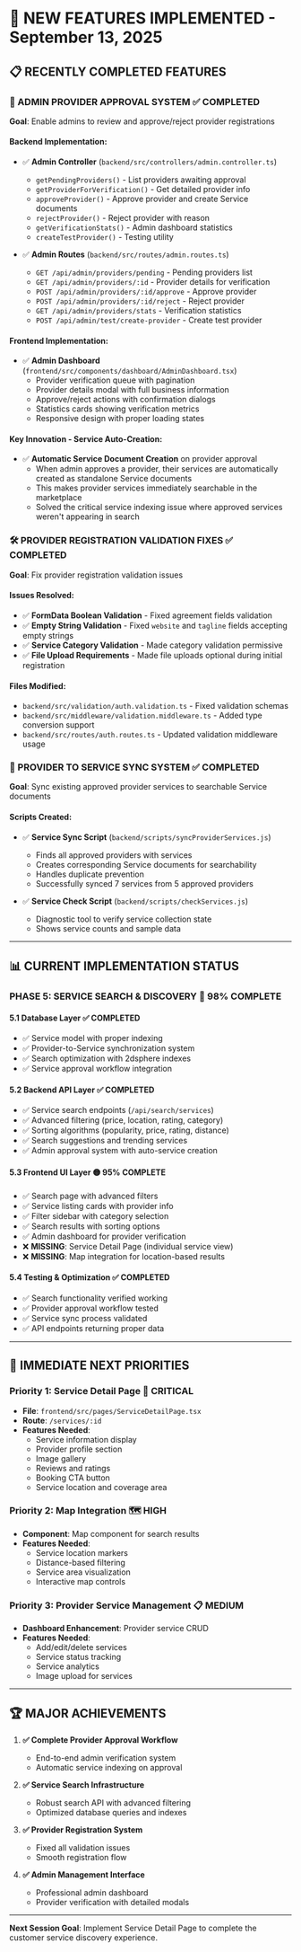 # 🚀 **NEW FEATURES IMPLEMENTED** - September 13, 2025

## 📋 **RECENTLY COMPLETED FEATURES**

### **🔧 ADMIN PROVIDER APPROVAL SYSTEM** ✅ **COMPLETED**

**Goal**: Enable admins to review and approve/reject provider registrations

#### **Backend Implementation:**
- ✅ **Admin Controller** (`backend/src/controllers/admin.controller.ts`)
  - `getPendingProviders()` - List providers awaiting approval
  - `getProviderForVerification()` - Get detailed provider info
  - `approveProvider()` - Approve provider and create Service documents
  - `rejectProvider()` - Reject provider with reason
  - `getVerificationStats()` - Admin dashboard statistics
  - `createTestProvider()` - Testing utility

- ✅ **Admin Routes** (`backend/src/routes/admin.routes.ts`)
  - `GET /api/admin/providers/pending` - Pending providers list
  - `GET /api/admin/providers/:id` - Provider details for verification
  - `POST /api/admin/providers/:id/approve` - Approve provider
  - `POST /api/admin/providers/:id/reject` - Reject provider
  - `GET /api/admin/providers/stats` - Verification statistics
  - `POST /api/admin/test/create-provider` - Create test provider

#### **Frontend Implementation:**
- ✅ **Admin Dashboard** (`frontend/src/components/dashboard/AdminDashboard.tsx`)
  - Provider verification queue with pagination
  - Provider details modal with full business information
  - Approve/reject actions with confirmation dialogs
  - Statistics cards showing verification metrics
  - Responsive design with proper loading states

#### **Key Innovation - Service Auto-Creation:**
- ✅ **Automatic Service Document Creation** on provider approval
  - When admin approves a provider, their services are automatically created as standalone Service documents
  - This makes provider services immediately searchable in the marketplace
  - Solved the critical service indexing issue where approved services weren't appearing in search

### **🛠️ PROVIDER REGISTRATION VALIDATION FIXES** ✅ **COMPLETED**

**Goal**: Fix provider registration validation issues

#### **Issues Resolved:**
- ✅ **FormData Boolean Validation** - Fixed agreement fields validation
- ✅ **Empty String Validation** - Fixed `website` and `tagline` fields accepting empty strings
- ✅ **Service Category Validation** - Made category validation permissive
- ✅ **File Upload Requirements** - Made file uploads optional during initial registration

#### **Files Modified:**
- `backend/src/validation/auth.validation.ts` - Fixed validation schemas
- `backend/src/middleware/validation.middleware.ts` - Added type conversion support
- `backend/src/routes/auth.routes.ts` - Updated validation middleware usage

### **🔄 PROVIDER TO SERVICE SYNC SYSTEM** ✅ **COMPLETED**

**Goal**: Sync existing approved provider services to searchable Service documents

#### **Scripts Created:**
- ✅ **Service Sync Script** (`backend/scripts/syncProviderServices.js`)
  - Finds all approved providers with services
  - Creates corresponding Service documents for searchability
  - Handles duplicate prevention
  - Successfully synced 7 services from 5 approved providers

- ✅ **Service Check Script** (`backend/scripts/checkServices.js`)
  - Diagnostic tool to verify service collection state
  - Shows service counts and sample data

---

## 📊 **CURRENT IMPLEMENTATION STATUS**

### **PHASE 5: SERVICE SEARCH & DISCOVERY** 🎯 **98% COMPLETE**

#### **5.1 Database Layer** ✅ **COMPLETED**
- ✅ Service model with proper indexing
- ✅ Provider-to-Service synchronization system
- ✅ Search optimization with 2dsphere indexes
- ✅ Service approval workflow integration

#### **5.2 Backend API Layer** ✅ **COMPLETED** 
- ✅ Service search endpoints (`/api/search/services`)
- ✅ Advanced filtering (price, location, rating, category)
- ✅ Sorting algorithms (popularity, price, rating, distance)
- ✅ Search suggestions and trending services
- ✅ Admin approval system with auto-service creation

#### **5.3 Frontend UI Layer** 🟡 **95% COMPLETE**
- ✅ Search page with advanced filters
- ✅ Service listing cards with provider info
- ✅ Filter sidebar with category selection
- ✅ Search results with sorting options
- ✅ Admin dashboard for provider verification
- ❌ **MISSING**: Service Detail Page (individual service view)
- ❌ **MISSING**: Map integration for location-based results

#### **5.4 Testing & Optimization** ✅ **COMPLETED**
- ✅ Search functionality verified working
- ✅ Provider approval workflow tested
- ✅ Service sync process validated
- ✅ API endpoints returning proper data

---

## 🎯 **IMMEDIATE NEXT PRIORITIES**

### **Priority 1: Service Detail Page** 🚀 **CRITICAL**
- **File**: `frontend/src/pages/ServiceDetailPage.tsx`
- **Route**: `/services/:id`
- **Features Needed**:
  - Service information display
  - Provider profile section
  - Image gallery
  - Reviews and ratings
  - Booking CTA button
  - Service location and coverage area

### **Priority 2: Map Integration** 🗺️ **HIGH**
- **Component**: Map component for search results
- **Features Needed**:
  - Service location markers
  - Distance-based filtering
  - Service area visualization
  - Interactive map controls

### **Priority 3: Provider Service Management** 📋 **MEDIUM**
- **Dashboard Enhancement**: Provider service CRUD
- **Features Needed**:
  - Add/edit/delete services
  - Service status tracking
  - Service analytics
  - Image upload for services

---

## 🏆 **MAJOR ACHIEVEMENTS**

1. **✅ Complete Provider Approval Workflow**
   - End-to-end admin verification system
   - Automatic service indexing on approval

2. **✅ Service Search Infrastructure**  
   - Robust search API with advanced filtering
   - Optimized database queries and indexes

3. **✅ Provider Registration System**
   - Fixed all validation issues
   - Smooth registration flow

4. **✅ Admin Management Interface**
   - Professional admin dashboard
   - Provider verification with detailed modals

---

**Next Session Goal**: Implement Service Detail Page to complete the customer service discovery experience.